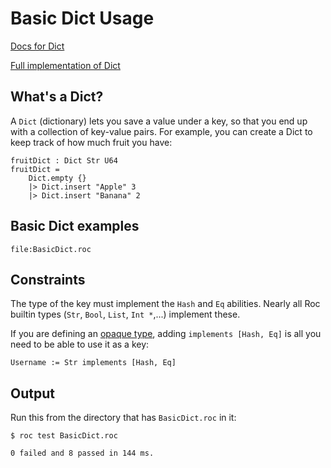 # Basic Dict Usage

[Docs for Dict](https://www.roc-lang.org/builtins/Dict)

[Full implementation of Dict](https://github.com/roc-lang/roc/blob/main/crates/compiler/builtins/roc/Dict.roc)

## What's a Dict?

A `Dict` (dictionary) lets you save a value under a key, so that you end up with a collection of key-value pairs.
For example, you can create a Dict to keep track of how much fruit you have:

```roc
fruitDict : Dict Str U64
fruitDict =
    Dict.empty {}
    |> Dict.insert "Apple" 3
    |> Dict.insert "Banana" 2
``` 

## Basic Dict examples

```roc
file:BasicDict.roc
```

## Constraints

The type of the key must implement the `Hash` and `Eq` abilities.
Nearly all Roc builtin types (`Str`, `Bool`, `List`, `Int *`,...) implement these.

If you are defining an [opaque type](https://www.roc-lang.org/tutorial#opaque-types), adding `implements [Hash, Eq]` is all you need to be able to use it as a key:
```
Username := Str implements [Hash, Eq]
```

## Output

Run this from the directory that has `BasicDict.roc` in it:

```
$ roc test BasicDict.roc

0 failed and 8 passed in 144 ms.



```

